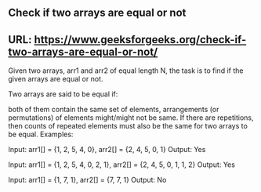 ## Check if two arrays are equal or not
## URL: https://www.geeksforgeeks.org/check-if-two-arrays-are-equal-or-not/

Given two arrays, arr1 and arr2 of equal length N, the task is to find if the given arrays are equal or not. 

Two arrays are said to be equal if:

both of them contain the same set of elements, 
arrangements (or permutations) of elements might/might not be same.
If there are repetitions, then counts of repeated elements must also be the same for two arrays to be equal.
Examples: 

Input: arr1[] = {1, 2, 5, 4, 0}, arr2[] = {2, 4, 5, 0, 1}
Output: Yes

Input: arr1[] = {1, 2, 5, 4, 0, 2, 1}, arr2[] = {2, 4, 5, 0, 1, 1, 2} 
Output: Yes

 Input: arr1[] = {1, 7, 1}, arr2[] = {7, 7, 1}
Output: No